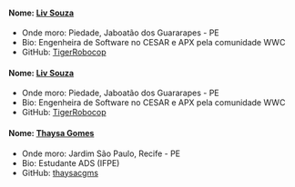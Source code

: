#### Nome: [Liv Souza](https://github.com/TigerRobocop/)
- Onde moro: Piedade, Jaboatão dos Guararapes - PE
- Bio: Engenheira de Software no CESAR e APX pela comunidade WWC
- GitHub: [TigerRobocop](https://github.com/TigerRobocop/)

#### Nome: [Liv Souza](https://github.com/TigerRobocop/)
- Onde moro: Piedade, Jaboatão dos Guararapes - PE
- Bio: Engenheira de Software no CESAR e APX pela comunidade WWC
- GitHub: [TigerRobocop](https://github.com/TigerRobocop/)

#### Nome: [Thaysa Gomes](https://github.com/thaysacgms/)
- Onde moro: Jardim São Paulo, Recife - PE
- Bio: Estudante ADS (IFPE)
- GitHub: [thaysacgms](https://github.com/thaysacgms/)